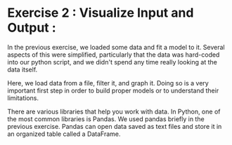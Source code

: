 # Exercise 2 : Visualize Input and Output :

In the previous exercise, we loaded some data and fit a model to it. Several aspects of this were simplified, particularly that the data was hard-coded into our python script, and we didn't spend any time really looking at the data itself.

Here, we load data from a file, filter it, and graph it. Doing so is a very important first step in order to build proper models or to understand their limitations.

There are various libraries that help you work with data. In Python, one of the most common libraries is Pandas. We used pandas briefly in the previous exercise. Pandas can open data saved as text files and store it in an organized table called a DataFrame.

